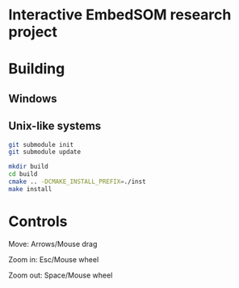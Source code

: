 # Interactive EmbedSOM research project

# Building

## Windows

## Unix-like systems
```sh
git submodule init
git submodule update

mkdir build
cd build
cmake .. -DCMAKE_INSTALL_PREFIX=./inst
make install
```

# Controls
Move: Arrows/Mouse drag

Zoom in: Esc/Mouse wheel

Zoom out: Space/Mouse wheel
